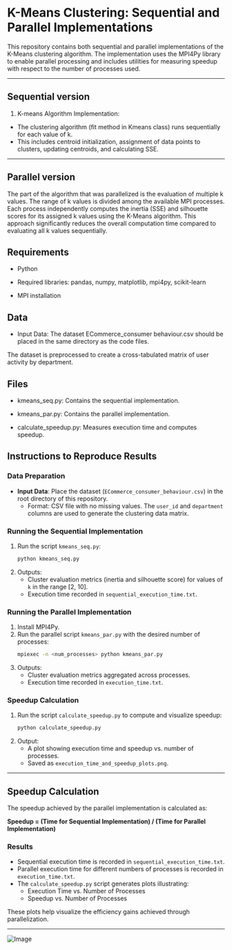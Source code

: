 # K-Means Clustering: Sequential and Parallel Implementations

This repository contains both sequential and parallel implementations of the K-Means clustering algorithm. The implementation uses the MPI4Py library to enable parallel processing and includes utilities for measuring speedup with respect to the number of processes used.

---

## Sequential version
1. K-means Algorithm Implementation:

* The clustering algorithm (fit method in Kmeans class) runs sequentially for each value of k.
* This includes centroid initialization, assignment of data points to clusters, updating centroids, and calculating SSE.

---
## Parallel version

The part of the algorithm that was parallelized is the evaluation of multiple k values. The range of k values is divided among the available MPI processes. Each process independently computes the inertia (SSE) and silhouette scores for its assigned k values using the K-Means algorithm. This approach significantly reduces the overall computation time compared to evaluating all k values sequentially.

## Requirements

* Python 

* Required libraries: pandas, numpy, matplotlib, mpi4py, scikit-learn

* MPI installation

## Data

* Input Data: The dataset ECommerce_consumer behaviour.csv should be placed in the same directory as the code files. 

The dataset is preprocessed to create a cross-tabulated matrix of user activity by department.

## Files

* kmeans_seq.py: Contains the sequential implementation.

* kmeans_par.py: Contains the parallel implementation.

* calculate_speedup.py: Measures execution time and computes speedup.


## Instructions to Reproduce Results

### Data Preparation
- **Input Data**: Place the dataset (`ECommerce_consumer_behaviour.csv`) in the root directory of this repository.
  - Format: CSV file with no missing values. The `user_id` and `department` columns are used to generate the clustering data matrix.

### Running the Sequential Implementation

1. Run the script `kmeans_seq.py`:
   ```bash
   python kmeans_seq.py
   ```
2. Outputs:
   - Cluster evaluation metrics (inertia and silhouette score) for values of `k` in the range [2, 10].
   - Execution time recorded in `sequential_execution_time.txt`.

### Running the Parallel Implementation
1. Install MPI4Py.
2. Run the parallel script `kmeans_par.py` with the desired number of processes:
   ```bash
   mpiexec -n <num_processes> python kmeans_par.py
   ```
3. Outputs:
   - Cluster evaluation metrics aggregated across processes.
   - Execution time recorded in `execution_time.txt`.

### Speedup Calculation
1. Run the script `calculate_speedup.py` to compute and visualize speedup:
   ```bash
   python calculate_speedup.py
   ```
2. Output:
   - A plot showing execution time and speedup vs. number of processes.
   - Saved as `execution_time_and_speedup_plots.png`.

---


## Speedup Calculation
The speedup achieved by the parallel implementation is calculated as:

**Speedup = (Time for Sequential Implementation) / (Time for Parallel Implementation)**

### Results
- Sequential execution time is recorded in `sequential_execution_time.txt`.
- Parallel execution time for different numbers of processes is recorded in `execution_time.txt`.
- The `calculate_speedup.py` script generates plots illustrating:
  - Execution Time vs. Number of Processes
  - Speedup vs. Number of Processes

These plots help visualize the efficiency gains achieved through parallelization.

---

![Image](https://github.com/user-attachments/assets/d932e28f-036e-4f01-be6d-ff7dfeb24239)
